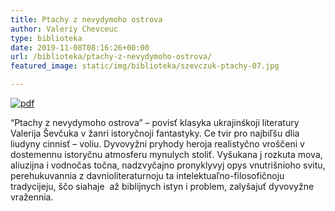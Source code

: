 ```yaml
---
title: Ptachy z nevydymoho ostrova
author: Valeriy Chevceuc
type: biblioteka
date: 2019-11-08T08:16:26+00:00
url: /biblioteka/ptachy-z-nevydymoho-ostrova/
featured_image: static/img/biblioteka/szevczuk-ptachy-07.jpg

---
```

<a href="https://drive.google.com/file/d/1vJH1xGWkWC61gYwgWMO8qwGhwHzKpmOs/view" target="_blank"><img src="/img/biblioteka/pdf-icon.png" alt="pdf" /></a>

“Ptachy z nevydymoho ostrova” &#8211; povisť klasyka ukrajinśkoji literatury Valerija Ševčuka v žanri istoryčnoji fantastyky. Ce tvir pro najbiľšu dlia liudyny cinnisť &#8211; voliu. Dyvovyžni pryhody heroja realistyčno vroščeni v dostemennu istoryčnu atmosferu mynulych stoliť. Vyšukana j rozkuta mova, aliuzijna i vodnočas točna, nadzvyčajno pronyklyvyj opys vnutrišnioho svitu, perehukuvannia z davnioliteraturnoju ta intelektuaľno-filosofičnoju tradycijeju, ščo siahaje  až biblijnych istyn i problem, zalyšajuť dyvovyžne vražennia.